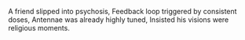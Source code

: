 A friend slipped into psychosis, 
Feedback loop triggered by consistent doses, 
Antennae was already highly tuned,
Insisted his visions were religious moments.
